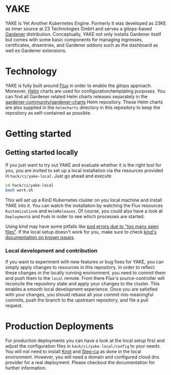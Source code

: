# YAKE

YAKE is Yet Another Kubernetes Engine. Formerly it was developed as 23KE as inner source at
23 Technologies GmbH and serves a gitops-based [Gardener](https://gardener.cloud/) distribution.
Conceptually, YAKE not only installs Gardener itself but comes with some basic components
for managing ingresses, certificates, dnsentries, and Gardener addons such as the dashboard as
well es Gardener extensions.

# Technology

YAKE is fully built around [Flux](https://fluxcd.io/) in order to enable the gitops approach.
Moreover, [Helm](https://helm.sh/) charts are used for configuration/templating purposes. You
can find all Gardener related Helm charts releases separately in the
[gardener-community/gardener-charts](https://github.com/gardener-community/gardener-charts) Helm
repository. These Helm charts are also supplied in the `helmcharts` directory in this repository
to keep the repository as self-contained as possible.

# Getting started

## Getting started locally

If you just want to try out YAKE and evaluate whether it is the right tool for you, you are invited
to set up a local installation via the resources provided in `hack/ci/yake-local`. Just go ahead
and execute

```sh
cd hack/ci/yake-local
bash work.sh
```

This will set up a KinD Kubernetes cluster on you local machine and install YAKE into it. You can watch
the installation by watching the Flux resources `Kustomization`s and `HelmReleases`. Of course, you
could also have a look at `Deployment`s and `Pod`s in order to see which processes are started.

Using kind may have some pitfalls like [pod errors due to "too many open files"](https://kind.sigs.k8s.io/docs/user/known-issues/#pod-errors-due-to-too-many-open-files).
If the local setup doesn't work for you, make sure to check [kind's documentation on known issues](https://kind.sigs.k8s.io/docs/user/known-issues).

### Local development and contribution

If you want to experiment with new features or bug fixes for YAKE, you can simply apply changes to
resources in this repository. In order to reflect these changes in the locally running environment,
you need to commit them and push them to the `local` remote. From there Flux's source-controller will
reconcile the repository state and apply your changes to the cluster. This enables a smooth local
development experience. Once you are satisfied with your changes, you should rebase all your commit
into meaningful commits, push the branch to the upstream repository, and file a pull request.

# Production Deployments

For production deployments you can have a look at the local setup first and adjust the configuration
files in `hack/ci/yake-local/config` to your needs. You will not need to install [Knot](https://www.knot-dns.cz/)
and [Step-ca](https://smallstep.com/docs/step-ca/) as done in the local environment. However, you
will need a domain and configured cloud dns provider for a real deployment. Please checkout the
documentation for further information.
